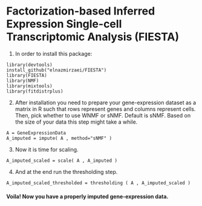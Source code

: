 
# Factorization-based Inferred Expression Single-cell Transcriptomic Analysis (FIESTA)

1. In order to install this package: 

``` {r}
library(devtools)
install_github("elnazmirzaei/FIESTA")
library(FIESTA)
library(NMF)
library(mixtools)
library(fitdistrplus)
```

2. After installation you need to prepare your gene-expression dataset as a matrix in R such that rows represent genes and columns represent cells. Then, pick whether to use WNMF or sNMF. Default is sNMF. Based on the size of your data this step might take a while.

``` {r}
A = GeneExpressionData
A_imputed = impute( A , method="sNMF" )
```


3. Now it is time for scaling.

``` {r}
A_imputed_scaled = scale( A , A_imputed )
```

4. And at the end run the thresholding step.

``` {r}
A_imputed_scaled_thresholded = thresholding ( A , A_imputed_scaled )
```

#### Voila! Now you have a properly imputed gene-expression data.
